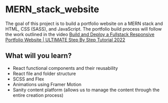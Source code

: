 # MERN_stack_website

The goal of this project is to build a portfolio website on a MERN stack and HTML, CSS (SASS), and JavaScript. The portfolio build process will follow the work outlined in the video [Build and Deploy a Fullstack Responsive Portfolio Website | ULTIMATE Step By Step Tutorial 2022](https://www.youtube.com/watch?v=3HNyXCPDQ7Q)

## What will you learn?

- React functional components and their reusability
- React file and folder structure
- SCSS and Flex
- Animations using Framer Motion
- Sanity content platform (allows us to manage the content through the entire creation process)
